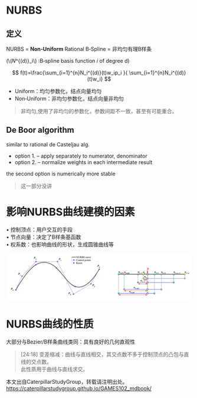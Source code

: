 # NURBS

## 定义

NURBS = **Non‐Uniform** Rational B‐Spline = 非均匀有理B样条

(\\(𝑁^{(d)}_i\\) :B‐spline basis function 𝑖 of degree d)     

$$
f(t)=\frac{\sum_{i=1}^{n}N_i^{(d)}(t)w_ip_i }{ \sum_{i=1}^{n}N_i^{(d)}(t)w_i} 
$$

- Uniform：均匀参数化，结点向量均匀
- Non‐Uniform：非均匀参数化，结点向量非均匀

> 非均匀,使用了非均匀的参数化，参数间距不一致，甚至有可能重合。 

## De Boor algorithm

similar to rational de Casteljau alg.   
- option 1. – apply separately to numerator, denominator   
- option 2. – normalize weights in each intermediate result   

the second option is numerically more stable     

> 这一部分没讲

# 影响NURBS曲线建模的因素   

• 控制顶点：用户交互的手段   
• 节点向量：决定了B样条基函数   
• 权系数：也影响曲线的形状，生成圆锥曲线等    

![](../assets/有理曲线-9.png)   


# NURBS曲线的性质    

大部分与Bezier/B样条曲线类同：具有良好的几何直观性     

> [24:18] 变差缩减：曲线与直线相交，其交点数不多于控制顶点的凸包与直线的交点数。     
此性质用于曲线与直线求交。
   
本文出自CaterpillarStudyGroup，转载请注明出处。
https://caterpillarstudygroup.github.io/GAMES102_mdbook/

